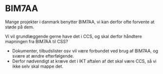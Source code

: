 # BIM7AA

Mange projekter i danmark benytter BIM7AA, vi kan derfor ofte forvente at støde på dem.

Vi vil grundlæggende gerne have det i CCS, og skal derfor håndtere mapningen fra BIM7AA til CSS?

- Dokumenter, tilbudslister osv vil være forbundet ved brug af BIM7AA, og svære at ændre efterfølgende.
- Derfor nødvendigt at kræve det i IKT aftalen af det skal være CCS, så vi ikke selv skal mappe det.
